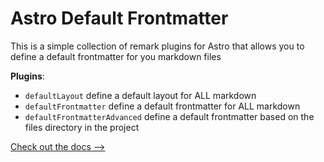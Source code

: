# Astro Default Frontmatter

This is a simple collection of remark plugins for Astro that allows you to define a default frontmatter for you markdown files

**Plugins**:

- `defaultLayout` define a default layout for ALL markdown
- `defaultFrontmatter` define a default frontmatter for ALL markdown
- `defaultFrontmatterAdvanced` define a default frontmatter based on the files directory in the project

[Check out the docs -->](/package/README.md)